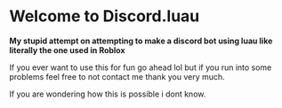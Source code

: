 # Welcome to Discord.luau
**My stupid attempt on attempting to make a discord bot using luau like literally the one used in Roblox**


If you ever want to use this for fun go ahead lol but if you run into some problems feel free to not contact me thank you very much.


If you are wondering how this is possible i dont know.
